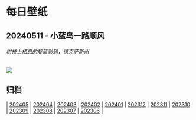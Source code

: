 # 每日壁纸

## 20240511 - 小蓝鸟一路顺风

###### 树枝上栖息的靛蓝彩鹀，德克萨斯州

![](https://www.bing.com/th?id=OHR.TexasIndigoBunting_ZH-CN3699392300_UHD.jpg)

## 归档

| [202405](/202405/README.md)
| [202404](/202404/README.md)
| [202403](/202403/README.md)
| [202402](/202402/README.md)
| [202401](/202401/README.md)
| [202312](/202312/README.md)
| [202311](/202311/README.md)
| [202310](/202310/README.md)
| [202309](/202309/README.md)
| [202308](/202308/README.md)
| [202307](/202307/README.md)
| [202306](/202306/README.md)
|